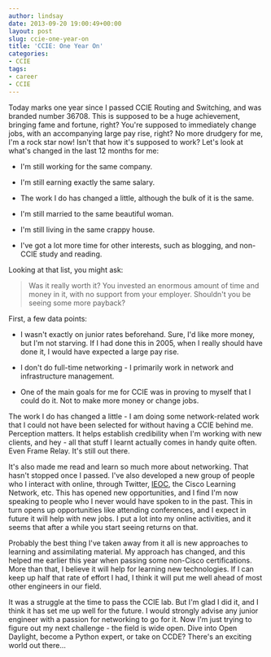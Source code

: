 ```yaml
---
author: lindsay
date: 2013-09-20 19:00:49+00:00
layout: post
slug: ccie-one-year-on
title: 'CCIE: One Year On'
categories:
- CCIE
tags:
- career
- CCIE
---
```


Today marks one year since I passed CCIE Routing and Switching, and was branded number 36708. This is supposed to be a huge achievement, bringing fame and fortune, right? You're supposed to immediately change jobs, with an accompanying large pay rise, right? No more drudgery for me, I'm a rock star now! Isn't that how it's supposed to work? Let's look at what's changed in the last 12 months for me:


  * I'm still working for the same company.

  * I'm still earning exactly the same salary.

  * The work I do has changed a little, although the bulk of it is the same.

  * I'm still married to the same beautiful woman.

  * I'm still living in the same crappy house.

  * I've got a lot more time for other interests, such as blogging, and non-CCIE study and reading.


Looking at that list, you might ask:


> Was it really worth it? You invested an enormous amount of time and money in it, with no support from your employer. Shouldn't you be seeing some more payback?



First, a few data points:


  * I wasn't exactly on junior rates beforehand. Sure, I'd like more money, but I'm not starving. If I had done this in 2005, when I really should have done it, I would have expected a large pay rise.

  * I don't do full-time networking - I primarily work in network and infrastructure management.

  * One of the main goals for me for CCIE was in proving to myself that I could do it. Not to make more money or change jobs.


The work I do has changed a little - I am doing some network-related work that I could not have been selected for without having a CCIE behind me. Perception matters. It helps establish credibility when I'm working with new clients, and hey - all that stuff I learnt actually comes in handy quite often. Even Frame Relay. It's still out there.

It's also made me read and learn so much more about networking. That hasn't stopped once I passed. I've also developed a new group of people who I interact with online, through Twitter, [IEOC](http://ieoc.com), the Cisco Learning Network, etc. This has opened new opportunities, and I find I'm now speaking to people who I never would have spoken to in the past. This in turn opens up opportunities like attending conferences, and I expect in future it will help with new jobs. I put a lot into my online activities, and it seems that after a while you start seeing returns on that.

Probably the best thing I've taken away from it all is new approaches to learning and assimilating material. My approach has changed, and this helped me earlier this year when passing some non-Cisco certifications. More than that, I believe it will help for learning new technologies. If I can keep up half that rate of effort I had, I think it will put me well ahead of most other engineers in our field.

It was a struggle at the time to pass the CCIE lab. But I'm glad I did it, and I think it has set me up well for the future. I would strongly advise any junior engineer with a passion for networking to go for it. Now I'm just trying to figure out my next challenge - the field is wide open. Dive into Open Daylight, become a Python expert, or take on CCDE? There's an exciting world out there...
